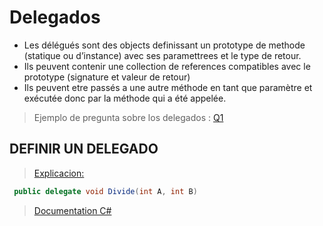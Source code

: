# Delegados

-	Les délégués sont des objects definissant un prototype de methode (statique ou d’instance) avec ses paramettrees et le type de retour.
-	Ils peuvent contenir une collection de references compatibles avec le prototype (signature et valeur de retour)
-	Ils peuvent etre passés a une autre méthode en tant que paramètre et exécutée donc par la méthode qui a été appelée.


> Ejemplo de pregunta sobre los delegados : [Q1](https://ticapacitacion.com/foros/20001)

## DEFINIR UN DELEGADO

> [Explicacion:](https://www.youtube.com/watch?v=_-98c1gaTfI&t=20m8s)

```csharp
 public delegate void Divide(int A, int B)
```

> [Documentation C#](https://docs.microsoft.com/fr-fr/dotnet/csharp/delegates-events)